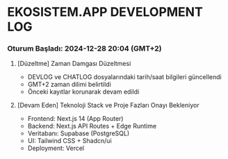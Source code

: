 # EKOSISTEM.APP DEVELOPMENT LOG

### Oturum Başladı: 2024-12-28 20:04 (GMT+2)

1. [Düzeltme] Zaman Damgası Düzeltmesi
   - DEVLOG ve CHATLOG dosyalarındaki tarih/saat bilgileri güncellendi
   - GMT+2 zaman dilimi belirtildi
   - Önceki kayıtlar korunarak devam edildi

2. [Devam Eden] Teknoloji Stack ve Proje Fazları Onayı Bekleniyor
   - Frontend: Next.js 14 (App Router)
   - Backend: Next.js API Routes + Edge Runtime
   - Veritabanı: Supabase (PostgreSQL)
   - UI: Tailwind CSS + Shadcn/ui
   - Deployment: Vercel 